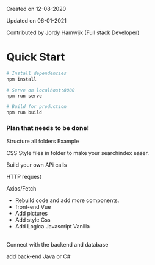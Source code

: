 Created on 12-08-2020

Updated on 06-01-2021

Contributed by Jordy Hamwijk (Full stack Developer)
# Quick Start

```bash
# Install dependencies
npm install

# Serve on localhost:8080
npm run serve

# Build for production
npm run build
```


### Plan that needs to be done!

Structure all folders
Example

CSS Style files in folder to make your searchindex easer.

Build your own APi calls

HTTP request

Axios/Fetch
- Rebuild code and add more components.
- front-end Vue
- Add pictures
- Add style Css
- Add Logica Javascript Vanilla

<br/>
Connect with the backend and database

add back-end  Java or C#
